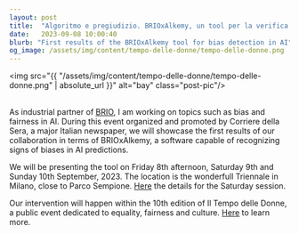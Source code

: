 ```yaml
---
layout: post
title:  "Algoritmo e pregiudizio. BRIOxAlkemy, un tool per la verifica di bias in IA"
date:   2023-09-08 10:00:40
blurb: "First results of the BRIOxAlkemy tool for bias detection in AI"
og_image: /assets/img/content/tempo-delle-donne/tempo-delle-donne.png
---
```


<img src="{{ "/assets/img/content/tempo-delle-donne/tempo-delle-donne.png" | absolute_url }}" alt="bay" class="post-pic"/>
<br />
<br />

As industrial partner of [BRIO](https://sites.unimi.it/brio/), I am working on topics such as bias and fairness in AI. During this event organized and promoted by Corriere della Sera, a major Italian newspaper, we will showcase the first results of our collaboration in terms of BRIOxAlkemy, a software capable of recognizing signs of biases in AI predictions. 

We will be presenting the tool on Friday 8th afternoon, Saturday 9th and Sunday 10th September, 2023. The location is the wonderfull Triennale in Milano, close to Parco Sempione. [Here](https://eventi.corriere.it/il-tempo-delle-donne-2023/evento/algoritmo-e-pregiudizio-2/) the details for the Saturday session.

Our intervention will happen within the 10th edition of Il Tempo delle Donne, a public event dedicated to equality, fairness and culture. [Here](https://27esimaora.corriere.it/il-tempo-delle-donne/) to learn more. 

